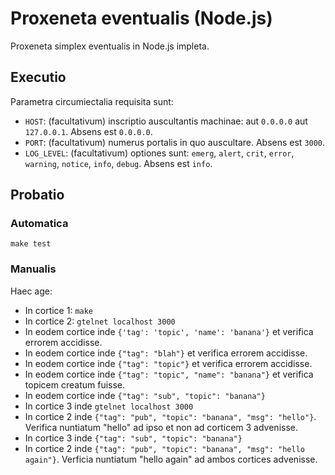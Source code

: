 
# Proxeneta eventualis (Node.js)

Proxeneta simplex eventualis in Node.js impleta.

## Executio

Parametra circumiectalia requisita sunt:
* `HOST`: (facultativum) inscriptio auscultantis machinae: aut `0.0.0.0` aut 
  `127.0.0.1`. Absens est `0.0.0.0`.
* `PORT`: (facultativum) numerus portalis in quo auscultare. Absens est `3000`.
* `LOG_LEVEL`: (facultativum) optiones sunt: `emerg`, `alert`, `crit`, `error`,
  `warning`, `notice`, `info`, `debug`. Absens est `info`.

## Probatio

### Automatica

`make test`

### Manualis

Haec age:
* In cortice 1: `make`
* In cortice 2: `gtelnet localhost 3000`
* In eodem cortice inde `{'tag': 'topic', 'name': 'banana'}` et verifica
  errorem accidisse.
* In eodem cortice inde `{"tag": "blah"}` et verifica errorem accidisse.
* In eodem cortice inde `{"tag": "topic"}` et verifica errorem accidisse.
* In eodem cortice inde `{"tag": "topic", "name": "banana"}` et verifica
  topicem creatum fuisse.
* In eodem cortice inde `{"tag": "sub", "topic": "banana"}`
* In cortice 3 inde `gtelnet localhost 3000`
* In cortice 2 inde `{"tag": "pub", "topic": "banana", "msg": "hello"}`. 
  Verifica nuntiatum "hello" ad ipso et non ad corticem 3 advenisse.
* In cortice 3 inde `{"tag": "sub", "topic": "banana"}`
* In cortice 2 inde `{"tag": "pub", "topic": "banana", "msg": "hello again"}`.
  Verficia nuntiatum "hello again" ad ambos cortices advenisse. 